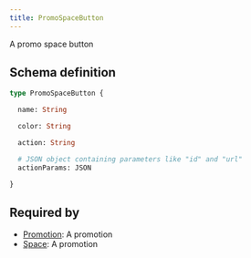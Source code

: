 ```yaml
---
title: PromoSpaceButton
---
```


<p>A promo space button</p>


## Schema definition
```graphql
type PromoSpaceButton {

  name: String 

  color: String 

  action: String 

  # JSON object containing parameters like "id" and "url"
  actionParams: JSON 

}
```
## Required by
* [Promotion](graphql/schema/promotion.md): A promotion
* [Space](graphql/schema/space.md): A promotion

